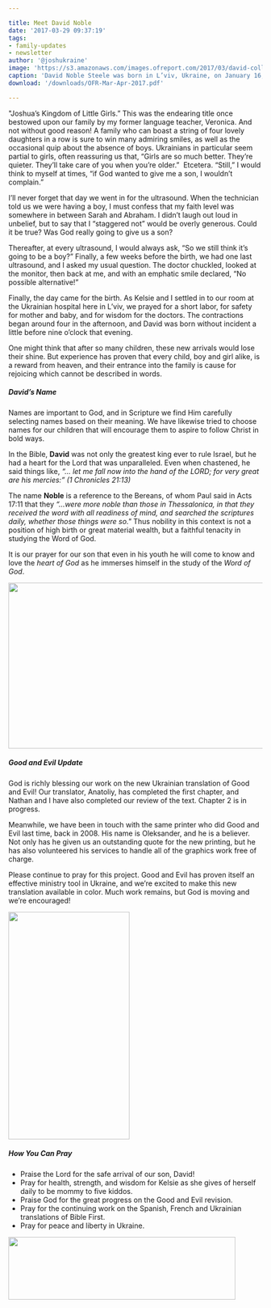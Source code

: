 ```yaml
---

title: Meet David Noble
date: '2017-03-29 09:37:19'
tags:
- family-updates
- newsletter
author: '@joshukraine'
image: 'https://s3.amazonaws.com/images.ofreport.com/2017/03/david-collage-1024x504.jpg'
caption: 'David Noble Steele was born in L’viv, Ukraine, on January 16, 2017. As you may have guessed from the photos, we like this little guy a lot, and we can’t wait to introduce you!'
download: '/downloads/OFR-Mar-Apr-2017.pdf'

---
```


"Joshua’s Kingdom of Little Girls.” This was the endearing title once bestowed upon our family by my former language teacher, Veronica. And not without good reason! A family who can boast a string of four lovely daughters in a row is sure to win many admiring smiles, as well as the occasional quip about the absence of boys. Ukrainians in particular seem partial to girls, often reassuring us that, “Girls are so much better. They’re quieter. They’ll take care of you when you’re older.”  Etcetera. “Still,” I would think to myself at times, “if God wanted to give me a son, I wouldn’t complain.”

I’ll never forget that day we went in for the ultrasound. When the technician told us we were having a boy, I must confess that my faith level was somewhere in between Sarah and Abraham. I didn’t laugh out loud in unbelief, but to say that I “staggered not” would be overly generous. Could it be true? Was God really going to give us a son?

Thereafter, at every ultrasound, I would always ask, “So we still think it’s going to be a boy?” Finally, a few weeks before the birth, we had one last ultrasound, and I asked my usual question. The doctor chuckled, looked at the monitor, then back at me, and with an emphatic smile declared, “No possible alternative!”

Finally, the day came for the birth. As Kelsie and I settled in to our room at the Ukrainian hospital here in L’viv, we prayed for a short labor, for safety for mother and baby, and for wisdom for the doctors. The contractions began around four in the afternoon, and David was born without incident a little before nine o’clock that evening.

One might think that after so many children, these new arrivals would lose their shine. But experience has proven that every child, boy and girl alike, is a reward from heaven, and their entrance into the family is cause for rejoicing which cannot be described in words.

<h5>David’s Name</h5>
Names are important to God, and in Scripture we find Him carefully selecting names based on their meaning. We have likewise tried to choose names for our children that will encourage them to aspire to follow Christ in bold ways.

In the Bible, **David** was not only the greatest king ever to rule Israel, but he had a heart for the Lord that was unparalleled. Even when chastened, he said things like,
<em>“... let me fall now into the hand of the LORD; for very great are his mercies:” (1 Chronicles 21:13)</em>

The name **Noble** is a reference to the Bereans, of whom Paul said in Acts 17:11 that they <em>“...were more noble than those in Thessalonica, in that they received the word with all readiness of mind, and searched the scriptures daily, whether those things were so."</em> Thus nobility in this context is not a position of high birth or great material wealth, but a faithful tenacity in studying the Word of God.

It is our prayer for our son that even in his youth he will come to know and love the <em>heart of God</em> as he immerses himself in the study of the <em>Word of God</em>.

<a href="https://s3.amazonaws.com/images.ofreport.com/2017/03/david-blanket.jpg"><img class="aligncenter size-large wp-image-2082" src="https://s3.amazonaws.com/images.ofreport.com/2017/03/david-blanket-1024x575.jpg" alt="" width="584" height="328" /></a>

<h5>Good and Evil Update</h5>
God is richly blessing our work on the new Ukrainian translation of Good and Evil! Our translator, Anatoliy, has completed the first chapter, and Nathan and I have also completed our review of the text. Chapter 2 is in progress.

Meanwhile, we have been in touch with the same printer who did Good and Evil last time, back in 2008. His name is Oleksander, and he is a believer. Not only has he given us an outstanding quote for the new printing, but he has also volunteered his services to handle all of the graphics work free of charge.

Please continue to pray for this project. Good and Evil has proven itself an effective ministry tool in Ukraine, and we’re excited to make this new translation available in color. Much work remains, but God is moving and we’re encouraged!

<img class="wp-image-2051 size-medium aligncenter" src="https://s3.amazonaws.com/images.ofreport.com/2016/09/english-good-and-evil-bogo-special-1-240x450.jpg" alt="" width="240" height="450" />

<h5>How You Can Pray</h5>
<ul>
 	<li>Praise the Lord for the safe arrival of our son, David!</li>
 	<li>Pray for health, strength, and wisdom for Kelsie as she gives of herself daily to be mommy to five kiddos.</li>
 	<li>Praise God for the great progress on the Good and Evil revision.</li>
 	<li>Pray for the continuing work on the Spanish, French and Ukrainian translations of Bible First.</li>
 	<li>Pray for peace and liberty in Ukraine.</li>
</ul>
<img class="aligncenter size-medium wp-image-1920" src="https://s3.amazonaws.com/images.ofreport.com/2014/07/To-God-be-the-Glory-450x124.png" alt="" width="450" height="124" />
